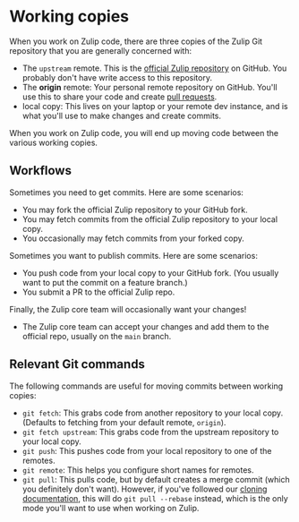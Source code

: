 # Working copies

When you work on Zulip code, there are three copies of the Zulip Git
repository that you are generally concerned with:

- The `upstream` remote. This is the [official Zulip
  repository](https://github.com/zulip/zulip) on GitHub. You probably
  don't have write access to this repository.
- The **origin** remote: Your personal remote repository on GitHub.
  You'll use this to share your code and create [pull requests](pull-requests.md).
- local copy: This lives on your laptop or your remote dev instance,
  and is what you'll use to make changes and create commits.

When you work on Zulip code, you will end up moving code between
the various working copies.

## Workflows

Sometimes you need to get commits. Here are some scenarios:

- You may fork the official Zulip repository to your GitHub fork.
- You may fetch commits from the official Zulip repository to your local copy.
- You occasionally may fetch commits from your forked copy.

Sometimes you want to publish commits. Here are some scenarios:

- You push code from your local copy to your GitHub fork. (You usually
  want to put the commit on a feature branch.)
- You submit a PR to the official Zulip repo.

Finally, the Zulip core team will occasionally want your changes!

- The Zulip core team can accept your changes and add them to
  the official repo, usually on the `main` branch.

## Relevant Git commands

The following commands are useful for moving commits between
working copies:

- `git fetch`: This grabs code from another repository to your local
  copy. (Defaults to fetching from your default remote, `origin`).
- `git fetch upstream`: This grabs code from the upstream repository to your local copy.
- `git push`: This pushes code from your local repository to one of the remotes.
- `git remote`: This helps you configure short names for remotes.
- `git pull`: This pulls code, but by default creates a merge commit
  (which you definitely don't want). However, if you've followed our
  [cloning documentation](cloning.md), this will do
  `git pull --rebase` instead, which is the only mode you'll want to
  use when working on Zulip.
